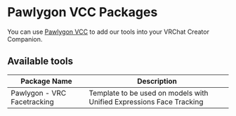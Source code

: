 
# Pawlygon VCC Packages
You can use [Pawlygon VCC](https://vcc.pawlygon.net/) to add our tools into your VRChat Creator Companion.
## Available tools
|Package Name|Description  |
|--|--|
| Pawlygon - VRC Facetracking |Template to be used on models with Unified Expressions Face Tracking  |

